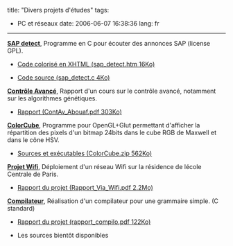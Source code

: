title: "Divers projets d'études"
tags:
- PC et réseaux
date: 2006-06-07 16:38:36
lang: fr
---

<u>**SAP detect**</u>, Programme en C pour écouter des annonces SAP (license GPL).

*   [Code colorisé en XHTML (sap_detect.htm 16Ko)](/files/comp/sap_detect/sap_detect.htm)

*   [Code source (sap_detect.c 4Ko)](/files/comp/sap_detect/sap_detect.c)

<u>**Contrôle Avancé**</u>, Rapport d'un cours sur le contrôle avancé, notamment sur les algorithmes génétiques.

*   [Rapport (ContAv_Abouaf.pdf 303Ko)](/files/comp/ContAv_Abouaf.pdf)

<u>**ColorCube**</u>, Programme pour OpenGL+Glut permettant d'afficher la répartition des pixels d'un bitmap 24bits dans le cube RGB de Maxwell et dans le cône HSV.

*   [Sources et exécutables (ColorCube.zip 562Ko)](/files/comp/ColorCube.zip)

<u>**Projet Wifi**</u>, Déploiement d'un réseau Wifi sur la résidence de lécole Centrale de Paris.

*   [Rapport du projet (Rapport_Via_Wifi.pdf 2.2Mo)](/files/comp/wifi/Rapport_Via_Wifi.pdf)

<u>**Compilateur**</u>, Réalisation d'un compilateur pour une grammaire simple. (C standard)

*   [Rapport du projet (rapport_compilo.pdf 122Ko)](/files/comp/compilateurs/rapport_compilo.pdf)

*   <a>Les sources bientôt disponibles</a>
